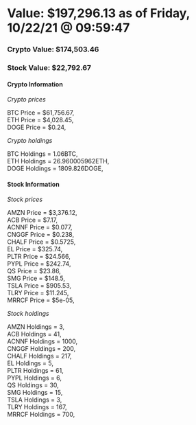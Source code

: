 # Value: $197,296.13 as of Friday, 10/22/21 @ 09:59:47 

### Crypto Value: $174,503.46

### Stock Value: $22,792.67

#### Crypto Information 
*Crypto prices* 

BTC Price = $61,756.67,  
ETH Price = $4,028.45,  
DOGE Price = $0.24,  


*Crypto holdings* 

BTC Holdings = 1.06BTC,  
ETH Holdings = 26.960005962ETH,  
DOGE Holdings = 1809.826DOGE,  


#### Stock Information 

*Stock prices* 

AMZN Price = $3,376.12,  
ACB Price = $7.17,  
ACNNF Price = $0.077,  
CNGGF Price = $0.238,  
CHALF Price = $0.5725,  
EL Price = $325.74,  
PLTR Price = $24.566,  
PYPL Price = $242.74,  
QS Price = $23.86,  
SMG Price = $148.5,  
TSLA Price = $905.53,  
TLRY Price = $11.245,  
MRRCF Price = $5e-05,  


*Stock holdings* 

AMZN Holdings = 3,  
ACB Holdings = 41,  
ACNNF Holdings = 1000,  
CNGGF Holdings = 200,  
CHALF Holdings = 217,  
EL Holdings = 5,  
PLTR Holdings = 61,  
PYPL Holdings = 6,  
QS Holdings = 30,  
SMG Holdings = 15,  
TSLA Holdings = 3,  
TLRY Holdings = 167,  
MRRCF Holdings = 700,  


